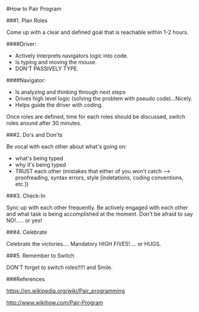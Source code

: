 #How to Pair Program

###1. Plan Roles

Come up with a clear and defined goal that is reachable within 1-2 hours.

####Driver:
* Actively interprets navigators logic into code.
* Is typing and moving the mouse.
* DON'T PASSIVELY TYPE.

####Navigator:
* Is analyzing and thinking through next steps
* Drives high level logic (solving the problem with pseudo code)...Nicely.
* Helps guide the driver with coding.

Once roles are defined, time for each roles should be discussed, switch roles around after 30 minutes.

###2. Do's and Don'ts

Be vocal with each other about what's going on:
* what's being typed
* why it's being typed
* TRUST each other (mistakes that either of you won't catch --> proofreading, syntax errors, style [indetations, coding conventions, etc.])

###3. Check-In

Sync up with each other frequently.
Be actively engaged with each other and what task is being accomplished at the moment.
Don't be afraid to say NO!..... or yes!

###4. Celebrate

Celebrate the victories.... Mandatory HIGH FIVES!.... or HUGS.

###5. Remember to Switch

DON'T forget to switch roles!!!!! and Smile.


###References

https://en.wikipedia.org/wiki/Pair_programming

http://www.wikihow.com/Pair-Program
